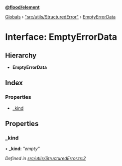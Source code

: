 **[@flood/element](../README.md)**

[Globals](../globals.md) › ["src/utils/StructuredError"](../modules/_src_utils_structurederror_.md) › [EmptyErrorData](_src_utils_structurederror_.emptyerrordata.md)

# Interface: EmptyErrorData

## Hierarchy

* **EmptyErrorData**

## Index

### Properties

* [_kind](_src_utils_structurederror_.emptyerrordata.md#_kind)

## Properties

###  _kind

• **_kind**: *"empty"*

*Defined in [src/utils/StructuredError.ts:2](https://github.com/flood-io/element/blob/d9c12d9/packages/element/src/utils/StructuredError.ts#L2)*